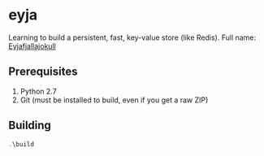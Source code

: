 # eyja
Learning to build a persistent, fast, key-value store (like Redis). Full name: [Eyjafjallajokull](http://en.wikipedia.org/wiki/Eyjafjallaj%C3%B6kull)

## Prerequisites
1. Python 2.7
2. Git (must be installed to build, even if you get a raw ZIP)

## Building
```ps1
.\build
```
